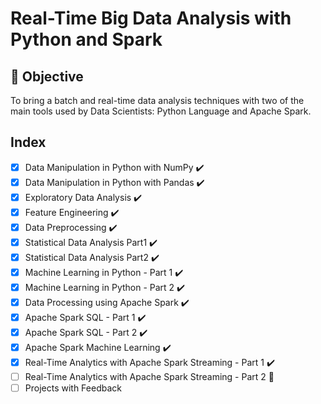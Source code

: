 # Real-Time Big Data Analysis with Python and Spark

## :pushpin: Objective
To bring a batch and real-time data analysis techniques with two of the main tools used by Data Scientists: Python Language and Apache Spark.


## Index

- [x] Data Manipulation in Python with NumPy :heavy_check_mark:
- [x] Data Manipulation in Python with Pandas :heavy_check_mark:
- [x] Exploratory Data Analysis :heavy_check_mark:
- [x] Feature Engineering :heavy_check_mark:
- [x] Data Preprocessing :heavy_check_mark:
- [x] Statistical Data Analysis Part1 :heavy_check_mark:
- [x] Statistical Data Analysis Part2 :heavy_check_mark:
- [x] Machine Learning in Python - Part 1 :heavy_check_mark:
- [x] Machine Learning in Python - Part 2 :heavy_check_mark:
- [x] Data Processing using Apache Spark :heavy_check_mark:
- [x] Apache Spark SQL - Part 1 :heavy_check_mark:
- [x] Apache Spark SQL - Part 2 :heavy_check_mark:
- [x] Apache Spark Machine Learning :heavy_check_mark:
- [x] Real-Time Analytics with Apache Spark Streaming - Part 1 :heavy_check_mark:
- [ ] Real-Time Analytics with Apache Spark Streaming - Part 2 :construction:
- [ ] Projects with Feedback
